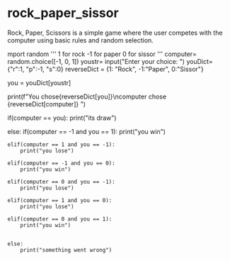 # rock_paper_sissor
Rock, Paper, Scissors is a simple game where the user competes with the computer using basic rules and random selection.

mport random
'''
1 for rock
-1 for paper
0 for sissor
'''
computer=  random.choice([-1, 0, 1])
youstr= input("Enter your choice: ")
youDict= {"r":1, "p":-1, "s":0}
reverseDict = {1: "Rock", -1:"Paper", 0:"Sissor"}

you = youDict[youstr]

print(f"You chose{reverseDict[you]}\ncomputer chose {reverseDict[computer]} ")

if(computer == you):
    print("its draw")

else:
    if(computer == -1 and you == 1):
        print("you win")

    elif(computer == 1 and you == -1):
        print("you lose")

    elif(computer == -1 and you == 0):
        print("you win")

    elif(computer == 0 and you == -1):
        print("you lose")

    elif(computer == 1 and you == 0):
        print("you lose")

    elif(computer == 0 and you == 1):
        print("you win")

    
    else:
        print("something went wrong")
    

